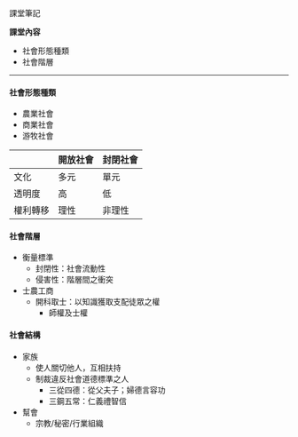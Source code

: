 課堂筆記

**課堂內容**
- 社會形態種類
- 社會階層

---
#### **社會形態種類**
- 農業社會
- 商業社會
- 游牧社會

|      | 開放社會 | 封閉社會 |
| ---- | ---- | ---- |
| 文化   | 多元   | 單元   |
| 透明度  | 高    | 低    |
| 權利轉移 | 理性   | 非理性  |


#### **社會階層**
- 衡量標準
	- 封閉性：社會流動性
	- 侵害性：階層間之衝突
- 士農工商
	- 開科取士：以知識獲取支配徒眾之權
		- 師權及士權


#### **社會結構**
- 家族
	- 使人關切他人，互相扶持
	- 制裁違反社會道德標準之人
		- 三從四德：從父夫子；婦德言容功
		- 三鋼五常：仁義禮智信
- 幫會
	- 宗教/秘密/行業組織
